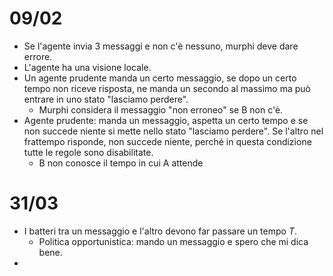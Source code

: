 # 09/02
- Se l'agente invia 3 messaggi e non c'è nessuno, murphi deve dare errore.
- L'agente ha una visione locale.
- Un agente prudente manda un certo messaggio, se dopo un certo tempo non riceve risposta, ne manda un secondo al massimo ma può entrare in uno stato "lasciamo perdere".
    - Murphi considera il messaggio "non erroneo" se B non c'è.
- Agente prudente: manda un messaggio, aspetta un certo tempo e se non succede niente si mette nello stato "lasciamo perdere". Se l'altro nel frattempo risponde, non succede niente, perché in questa condizione tutte le regole sono disabilitate.
    - B non conosce il tempo in cui A attende

# 31/03
- I batteri tra un messaggio e l'altro devono far passare un tempo $T$.
    - Politica opportunistica: mando un messaggio e spero che mi dica bene.
- 